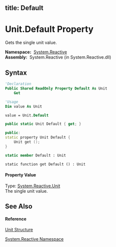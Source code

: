 title: Default
---
# Unit.Default Property

Gets the single unit value.

**Namespace:**  [System.Reactive](System.Reactive/System.Reactive)  
**Assembly:**  System.Reactive (in System.Reactive.dll)

## Syntax

```vb
'Declaration
Public Shared ReadOnly Property Default As Unit
    Get
```

```vb
'Usage
Dim value As Unit

value = Unit.Default
```

```csharp
public static Unit Default { get; }
```

```c++
public:
static property Unit Default {
    Unit get ();
}
```

```fsharp
static member Default : Unit
```

```jscript
static function get Default () : Unit
```

#### Property Value

Type: [System.Reactive.Unit](Unit/Unit)  
The single unit value.

## See Also

#### Reference

[Unit Structure](Unit/Unit)

[System.Reactive Namespace](System.Reactive/System.Reactive)
